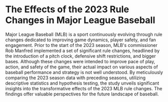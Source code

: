 # The Effects of the 2023 Rule Changes in Major League Baseball
Major League Baseball (MLB) is a sport continuously evolving through rule
changes dedicated to improving game dynamics, player safety, and fan engagement.
Prior to the start of the 2023 season, MLB's commissioner Rob Manfred
implemented a set of significant rule changes, headlined by the introduction of 
a pitch clock, defensive shift restrictions, and bigger bases. Although these
changes were intended to improve pace of play, action, and safety of the game,
their actual impact on various aspects of baseball performance and strategy is 
not well understood. By meticulously comparing the 2023 season data with preceding seasons, 
utilizing descriptive statistics and hypothesis testing, the study unveils significant
insights into the transformative effects of the 2023 MLB rule changes. The findings
offer valuable perspectives for the future landscape of baseball.
